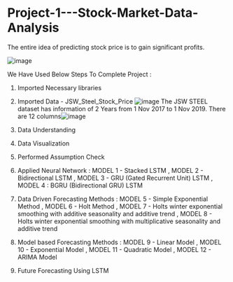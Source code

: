 # Project-1---Stock-Market-Data-Analysis
The entire idea of predicting stock price is to gain significant profits.

![image](https://user-images.githubusercontent.com/99848899/207516794-cf7b99c8-0f78-4529-811d-db1578a65815.png)

We Have Used Below Steps To Complete Project :

1. Imported Necessary libraries
2. Imported Data - JSW_Steel_Stock_Price
![image](https://user-images.githubusercontent.com/99848899/207517208-93401d78-2a5d-470d-b489-8c1f5e59c06d.png)
The JSW STEEL dataset has information of 2 Years from 1 Nov 2017 to 1 Nov 2019. There are 12 columns![image](https://user-images.githubusercontent.com/99848899/207517541-a333c3c6-3722-41a9-a460-b5da769c681d.png)


3. Data Understanding
4. Data Visualization
5. Performed Assumption Check

6. Applied Neural Network :
  MODEL 1 - Stacked LSTM ,
  MODEL 2 - Bidirectional LSTM ,
  MODEL 3 - GRU (Gated Recurrent Unit) LSTM ,
  MODEL 4 : BGRU (Bidirectional GRU) LSTM

7. Data Driven Forecasting Methods :
  MODEL 5 - Simple Exponential Method ,
  MODEL 6 - Holt Method ,
  MODEL 7 - Holts winter exponential smoothing with additive seasonality and additive trend ,
  MODEL 8 - Holts winter exponential smoothing with multiplicative seasonality and additive trend

8. Model based Forecasting Methods :
  MODEL 9 - Linear Model ,
  MODEL 10 - Exponential Model ,
  MODEL 11 - Quadratic Model ,
  MODEL 12 - ARIMA Model

9. Future Forecasting Using LSTM
